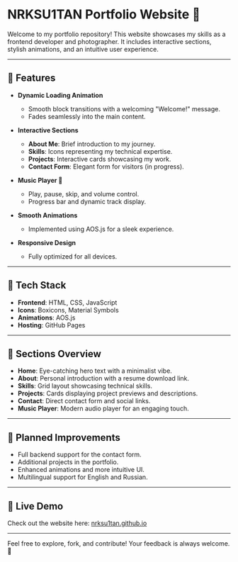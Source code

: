 # NRKSU1TAN Portfolio Website 🌟

Welcome to my portfolio repository! This website showcases my skills as a frontend developer and photographer. It includes interactive sections, stylish animations, and an intuitive user experience.

---

## 🚀 Features

- **Dynamic Loading Animation**  
  - Smooth block transitions with a welcoming "Welcome!" message.  
  - Fades seamlessly into the main content.  

- **Interactive Sections**  
  - **About Me**: Brief introduction to my journey.  
  - **Skills**: Icons representing my technical expertise.  
  - **Projects**: Interactive cards showcasing my work.  
  - **Contact Form**: Elegant form for visitors (in progress).

- **Music Player 🎵**  
  - Play, pause, skip, and volume control.  
  - Progress bar and dynamic track display.

- **Smooth Animations**  
  - Implemented using AOS.js for a sleek experience.  

- **Responsive Design**  
  - Fully optimized for all devices.

---

## 🎨 Tech Stack

- **Frontend**: HTML, CSS, JavaScript  
- **Icons**: Boxicons, Material Symbols  
- **Animations**: AOS.js  
- **Hosting**: GitHub Pages  

---

## 📁 Sections Overview

- **Home**: Eye-catching hero text with a minimalist vibe.  
- **About**: Personal introduction with a resume download link.  
- **Skills**: Grid layout showcasing technical skills.  
- **Projects**: Cards displaying project previews and descriptions.  
- **Contact**: Direct contact form and social links.  
- **Music Player**: Modern audio player for an engaging touch.

---

## 🌟 Planned Improvements

- Full backend support for the contact form.  
- Additional projects in the portfolio.  
- Enhanced animations and more intuitive UI.  
- Multilingual support for English and Russian.

---

## 🔗 Live Demo

Check out the website here: [nrksu1tan.github.io]([https://nrksu1tan.github.io](https://nrksu1tan.github.io/nrksu1tan/))

---

Feel free to explore, fork, and contribute! Your feedback is always welcome. 🚀
